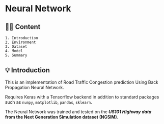 # Neural Network

## ✍🏾 Content

    1. Introduction
    2. Environment
    3. Dataset
    4. Model
    5. Summary


## 💡 Introduction

This is an implementation of Road Traffic Congestion prediction Using Back Propagation Neural Network.

Requires Keras with a Tensorflow backend in addition to standard packages such as `numpy`, `matplotlib`, `pandas`, `sklearn`.

The Neural Network was trained and tested on the **_US101 Highway data_ from the  Next Generation Simulation dataset (NGSIM)**.

